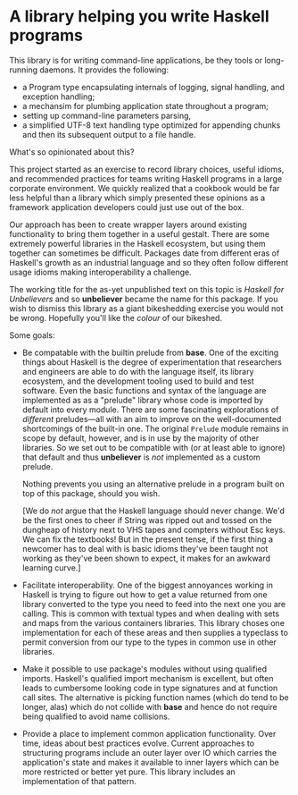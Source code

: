 A library helping you write Haskell programs
============================================

This library is for writing command-line applications, be they tools or
long-running daemons. It provides the following:

  - a Program type encapsulating internals of logging, signal
    handling, and exception handling;
  - a mechansim for plumbing application state throughout a program;
  - setting up command-line parameters parsing,
  - a simplified UTF-8 text handling type optimized for appending chunks
    and then its subsequent output to a file handle.

What's so opinionated about this?

This project started as an exercise to record library choices, useful
idioms, and recommended practices for teams writing Haskell programs in a
large corporate environment. We quickly realized that a cookbook would be
far less helpful than a library which simply presented these opinions as a
framework application developers could just use out of the box.

Our approach has been to create wrapper layers around existing
functionality to bring them together in a useful gestalt. There are some
extremely powerful libraries in the Haskell ecosystem, but using them
together can sometimes be difficult. Packages date from different
eras of Haskell's growth as an industrial language and so they often follow
different usage idioms making interoperability a challenge.

The working title for the as-yet unpublished text on this topic is _Haskell
for Unbelievers_ and so **unbeliever** became the name for this package.
If you wish to dismiss this library as a giant bikeshedding exercise you
would not be wrong. Hopefully you'll like the _colour_ of our bikeshed.

Some goals:

  - Be compatable with the builtin prelude from **base**.  One of the
    exciting things about Haskell is the degree of experimentation that
    researchers and engineers are able to do with the language itself, its
    library ecosystem, and the development tooling used to build and test
    software.  Even the basic functions and syntax of the language are
    implemented as as a "prelude" library whose code is imported by default
    into every module. There are some fascinating explorations of
    _different_ preludes—all with an aim to improve on the well-documented
    shortcomings of the built-in one. The original `Prelude` module remains
    in scope by default, however, and is in use by the majority of other
    libraries. So we set out to be compatible with (or at least able to
    ignore) that default and thus **unbeliever** is _not_ implemented as a
    custom prelude.
    
    Nothing prevents you using an alternative prelude in a program built on
    top of this package, should you wish.

    \[We do _not_ argue that the Haskell language should never change. We'd
    be the first ones to cheer if String was ripped out and tossed on the
    dungheap of history next to VHS tapes and compters without Esc keys.
    We can fix the textbooks! But in the present tense, if the first thing
    a newcomer has to deal with is basic idioms they've been taught not
    working as they've been shown to expect, it makes for an awkward
    learning curve.\]

  - Facilitate interoperability. One of the biggest annoyances working in
    Haskell is trying to figure out how to get a value returned from one
    library converted to the type you need to feed into the next one you
    are calling. This is common with textual types and when dealing with
    sets and maps from the various containers libraries. This library
    choses one implementation for each of these areas and then supplies a
    typeclass to permit conversion from our type to the types in common use
    in other libraries.

  - Make it possible to use package's modules without using qualified
    imports. Haskell's qualified import mechanism is excellent, but often
    leads to cumbersome looking code in type signatures and at function
    call sites. The alternative is picking function names (which do tend to
    be longer, alas) which do not collide with **base** and hence do not
    require being qualified to avoid name collisions.

  - Provide a place to implement common application functionality. Over
    time, ideas about best practices evolve. Current approaches to
    structuring programs include an outer layer over IO which carries the
    application's state and makes it available to inner layers which can be
    more restricted or better yet pure. This library includes an
    implementation of that pattern.

